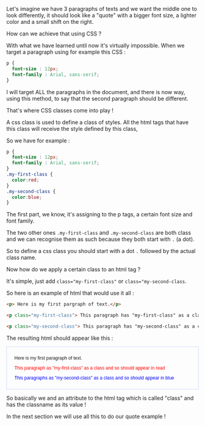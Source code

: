 Let's imagine we have 3 paragraphs of texts and we want the middle one to look differently, it should look like a "quote" with a bigger font size, a lighter color and a small shift on the right.

How can we achieve that using CSS ?

With what we have learned until now it's virtually impossible.
When we target a paragraph using for example this CSS :

```css
p {
  font-size : 12px;
  font-family : Arial, sans-serif;
}
```

I will target ALL the paragraphs in the document, and there is now way, using this method, to say that the second paragraph should be different.

That's where CSS classes come into play !

A css class is used to define a class of styles. All the html tags that have this class will receive the style defined by this class,

So we have for example :

```css
p {
  font-size : 12px;
  font-family : Arial, sans-serif;
}
.my-first-class {
  color:red;
}
.my-second-class {
  color:blue;
}
```

The first part, we know, it's assigning to the p tags, a certain font size and font family.

The two other ones `.my-first-class` and `.my-second-class` are both class and we can recognise them as such because they both start with `.` (a dot).

So to define a css class you should start with a dot `.` followed by the actual class name.

Now how do we apply a certain class to an html tag ?

It's simple, just add `class="my-first-class"` or `class="my-second-class`.

So here is an example of html that would use it all :

```html
<p> Here is my first pargraph of text.</p>

<p class="my-first-class"> This paragraph has "my-first-class" as a class and so should appear in read</p>

<p class="my-second-class"> This paragraph has "my-second-class" as a class and so should appear in blue</p>
```


The resulting html should appear like this :

<div style="border:1px solid #c7d5f6; padding:10px 20px;">

<p style="font-size : 12px; font-family:Arial, sans-serif;"> Here is my first paragraph of text.</p>

<p style="font-size : 12px; font-family:Arial, sans-serif; color:red;"> This paragraph as "my-first-class" as a class and so should appear in read</p>

<p style="font-size : 12px; font-family:Arial, sans-serif; color:blue;"> This paragraphs as "my-second-class" as a class and so should appear in blue</p>

</div>

So basically we and an attribute to the html tag which is called "class" and has the classname as its value !

In the next section we will use all this to do our quote example !



  

